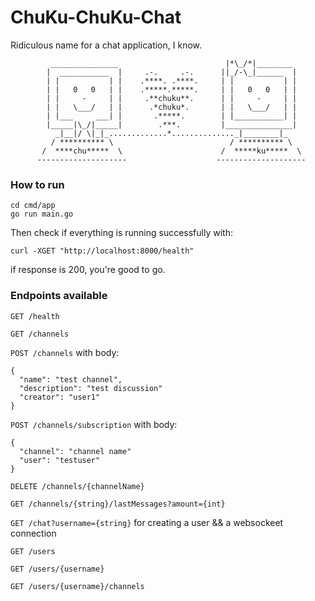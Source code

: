 # ChuKu-ChuKu-Chat

Ridiculous name for a chat application, I know.

```
	     _______________                        |*\_/*|________
	    |  ___________  |     .-.     .-.      ||_/-\_|______  |
	    | |           | |    .****. .****.     | |           | |
	    | |   0   0   | |    .*****.*****.     | |   0   0   | |
	    | |     -     | |     .**chuku**.      | |     -     | |
	    | |   \___/   | |      .*chuku*.       | |   \___/   | |
	    | |___     ___| |       .*****.        | |___________| |
	    |_____|\_/|_____|        .***.         |_______________|
	      _|__|/ \|_|_.............*.............._|________|_
	     / ********** \                          / ********** \
	   /  ****chu*****  \                      /  *****ku*****  \
	  --------------------                    --------------------
```

### How to run

```
cd cmd/app
go run main.go
```

Then check if everything is running successfully with:

```
curl -XGET "http://localhost:8000/health"
```
if response is 200, you're good to go.

### Endpoints available

`GET /health`

`GET /channels`

`POST /channels` with body: 

```
{
  "name": "test channel", 
  "description": "test discussion"  
  "creator": "user1"
}
```

`POST /channels/subscription` with body: 

```
{
  "channel": "channel name"  
  "user": "testuser"
}
```

`DELETE /channels/{channelName}`

`GET /channels/{string}/lastMessages?amount={int}`

`GET /chat?username={string}` for creating a user && a websockeet connection

`GET /users`

`GET /users/{username}`

`GET /users/{username}/channels`

